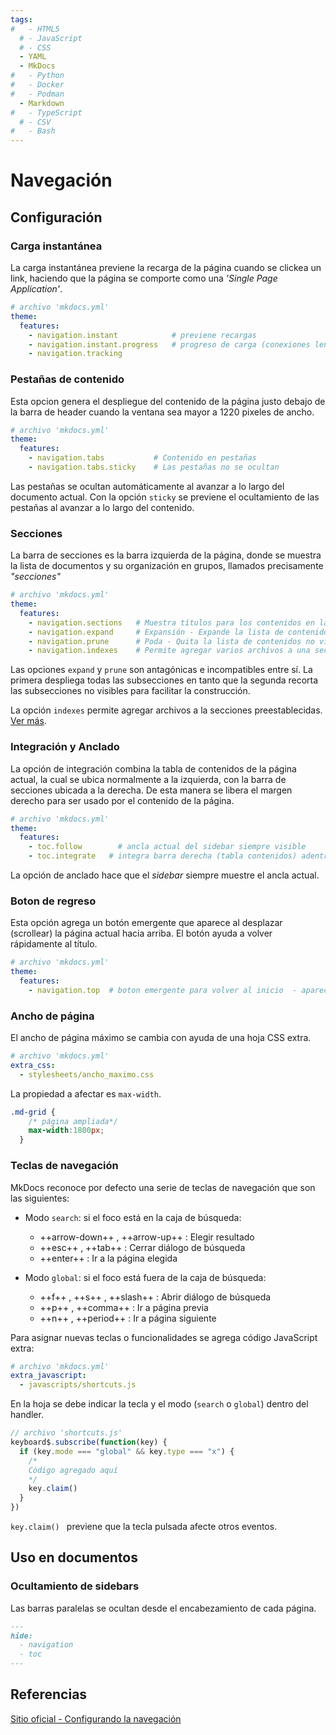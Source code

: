```yaml
---
tags:
#   - HTML5
  # - JavaScript
  # - CSS
  - YAML
  - MkDocs
#   - Python
#   - Docker
#   - Podman
  - Markdown
#   - TypeScript
  # - CSV
#   - Bash
---
```



# Navegación

## Configuración

### Carga instantánea


La carga instantánea previene la recarga de la página cuando se clickea un link, haciendo que la página se comporte como una *'Single Page Application'*.


```yaml title="Carga de páginas"
# archivo 'mkdocs.yml'
theme:
  features:
    - navigation.instant            # previene recargas
    - navigation.instant.progress   # progreso de carga (conexiones lentas)
    - navigation.tracking
```



### Pestañas de contenido

Esta opcion genera el despliegue del contenido de la página justo debajo de la barra de header cuando la ventana sea mayor a 1220 pixeles de ancho.



```yaml title="Pestañas"
# archivo 'mkdocs.yml'
theme:
  features:
    - navigation.tabs           # Contenido en pestañas
    - navigation.tabs.sticky    # Las pestañas no se ocultan
```

Las pestañas se ocultan automáticamente al avanzar a lo largo del documento actual. Con la opción `sticky` se previene el ocultamiento de las pestañas al avanzar a lo largo del contenido. 


### Secciones

La barra de secciones es la barra izquierda de la página, donde se muestra la lista de documentos y su organización en grupos, llamados precisamente *"secciones"*


```yaml title=""
# archivo 'mkdocs.yml'
theme:
  features:
    - navigation.sections   # Muestra títulos para los contenidos en la barra izquierda
    - navigation.expand     # Expansión - Expande la lista de contenidos por defecto
    - navigation.prune      # Poda - Quita la lista de contenidos no visibles
    - navigation.indexes    # Permite agregar varios archivos a una sección
```

Las opciones `expand` y `prune` son antagónicas e incompatibles entre sí. La primera despliega todas las subsecciones en tanto que la segunda recorta las subsecciones no visibles para facilitar la construcción.

La opción `indexes` permite agregar archivos a la secciones preestablecidas. [Ver más](https://squidfunk.github.io/mkdocs-material/setup/setting-up-navigation/#section-index-pages-with-section-index-pages).


### Integración y Anclado

La opción de integración combina la tabla de contenidos de la página actual, la cual se ubica normalmente a la izquierda, con la barra de secciones ubicada a la derecha. De esta manera se libera el margen derecho para ser usado por el contenido de la página.

```yaml title="Integración y anclado"
# archivo 'mkdocs.yml'
theme:
  features:
    - toc.follow        # ancla actual del sidebar siempre visible
    - toc.integrate   # integra barra derecha (tabla contenidos) adentro de la izquierda (secciones)
```

La opción de anclado hace que el *sidebar* siempre muestre el ancla actual.



### Boton de regreso

Esta opción agrega un botón emergente que aparece al desplazar (scrollear) la página actual hacia arriba. El botón ayuda a volver rápidamente al título.


```yaml title="Botón de regreso"
# archivo 'mkdocs.yml'
theme:
  features:
    - navigation.top  # boton emergente para volver al inicio  - aparece al intentar subir con el scroll

```



### Ancho de página

El ancho de página máximo se cambia con ayuda de una hoja CSS extra. 

```yaml title="Hoja CSS extra"
# archivo 'mkdocs.yml'
extra_css:
  - stylesheets/ancho_maximo.css
```

La propiedad a afectar es `max-width`.

```css title="Cambio de ancho máximo"
.md-grid {  
    /* página ampliada*/
    max-width:1800px;   
  }
```

### Teclas de navegación

MkDocs reconoce por defecto una serie de teclas de navegación que son las siguientes:

- Modo `search`: si el foco está en la caja de búsqueda:
    - ++arrow-down++ , ++arrow-up++ : Elegir resultado
    - ++esc++ , ++tab++ : Cerrar diálogo de búsqueda
    - ++enter++ : Ir a la página elegida

- Modo `global`: si el foco está fuera de la caja de búsqueda: 
    - ++f++ , ++s++ , ++slash++ : Abrir diálogo de búsqueda
    - ++p++ , ++comma++ : Ir a página previa
    - ++n++ , ++period++ : Ir a página siguiente



Para asignar nuevas teclas o funcionalidades se agrega código JavaScript extra:

```yaml title="Hoja JavaScript extra"
# archivo 'mkdocs.yml'
extra_javascript:
  - javascripts/shortcuts.js
```

En la hoja se debe indicar la tecla y el modo (`search` o `global`) dentro del handler.


``` js title="Handler para tecla X"
// archivo 'shortcuts.js'
keyboard$.subscribe(function(key) {
  if (key.mode === "global" && key.type === "x") {
    /* 
    Código agregado aquí
    */
    key.claim() 
  }
})

```
`key.claim() ` previene que la tecla pulsada afecte otros eventos.



## Uso en documentos

### Ocultamiento de sidebars


Las barras paralelas se ocultan desde el encabezamiento de cada página.

```md   title="Ocultamiento de barras laterales"
---
hide:
  - navigation
  - toc
---
```





## Referencias

[Sitio oficial - Configurando la navegación](https://squidfunk.github.io/mkdocs-material/setup/setting-up-navigation)